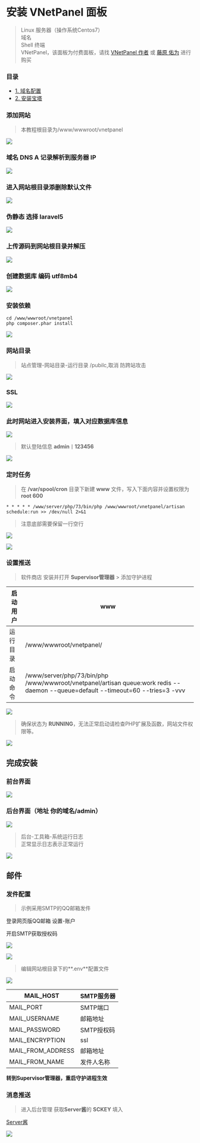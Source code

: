 # 安装 VNetPanel 面板

> Linux 服务器（操作系统Centos7）  
域名  
Shell 终端  
VNetPanel，该面板为付费面板，请找 [VNetPanel 作者](https://t.me/esp8266mod) 或 [藤原 佑为](https://t.me/garhing) 进行购买

### 目录

* [1. 域名配置](getting-started/yu-ming-pei-zhi.md)
* [2. 安装宝塔](getting-started/an-zhuang-bao-ta.md)

### 添加网站

> 本教程根目录为/www/wwwroot/vnetpanel

![](../.gitbook/assets/2020-05-18-15-03-32.png)

### 域名 DNS A 记录解析到服务器 IP

![](../.gitbook/assets/2020-05-17-20-29-09.png)

### 进入网站根目录添删除默认文件

![](../.gitbook/assets/2020-05-18-15-03-55.png)

### 伪静态 选择 laravel5

![](../.gitbook/assets/2020-05-18-15-04-16.png)

### 上传源码到网站根目录并解压

![](../.gitbook/assets/2020-05-18-15-07-53.png)

### 创建数据库 编码 utf8mb4

![](../.gitbook/assets/2020-05-18-15-05-37.png)


### 安装依赖

```
cd /www/wwwroot/vnetpanel
php composer.phar install
```

![](../.gitbook/assets/2020-05-18-15-10-22.png)

### 网站目录

> 站点管理-网站目录-运行目录 /pubilc,取消 防跨站攻击

![](../.gitbook/assets/2020-05-18-15-12-47.png)

### SSL

![](../.gitbook/assets/2020-05-17-20-36-19.png)

### 此时网站进入安装界面，填入对应数据库信息

![](../.gitbook/assets/2020-05-18-15-13-05.png)

> 默认登陆信息 **admin**丨**123456**

![](../.gitbook/assets/2020-05-18-15-13-47.png)

### 定时任务

> 在 **/var/spool/cron** 目录下新建 **www** 文件，写入下面内容并设置权限为 **root 600**

```
* * * * * /www/server/php/73/bin/php /www/wwwroot/vnetpanel/artisan schedule:run >> /dev/null 2>&1
```

> 注意底部需要保留一行空行

![](../.gitbook/assets/2020-05-18-15-15-55.png)

![](../.gitbook/assets/2020-05-18-15-16-03.png)

### 设置推送

> 软件商店 安装并打开 **Supervisor管理器** > 添加守护进程

| 启动用户 | www |
|---------|-----|
| 运行目录	| /www/wwwroot/vnetpanel/ |
| 启动命令	| /www/server/php/73/bin/php /www/wwwroot/vnetpanel/artisan queue:work redis --daemon --queue=default --timeout=60 --tries=3 -vvv |

![](../.gitbook/assets/2020-05-18-15-20-06.png)

> 确保状态为 **RUNNING**，无法正常启动请检查PHP扩展及函数，网站文件权限等。

![](../.gitbook/assets/2020-05-18-15-21-44.png)

## 完成安装

### 前台界面

![](../.gitbook/assets/2020-05-18-15-17-55.png)

### 后台界面（地址 你的域名/admin）

![](../.gitbook/assets/2020-05-18-15-16-35.png)

> 后台-工具箱-系统运行日志  
正常显示日志表示正常运行

![](../.gitbook/assets/2020-05-18-16-59-57.png)

## 邮件

### 发件配置

> 示例采用SMTP的QQ邮箱发件

登录网页版QQ邮箱 设置-账户

开启SMTP获取授权码

![](../.gitbook/assets/2020-05-18-07-34-13.png)

![](../.gitbook/assets/2020-05-18-07-35-28.png)

> 编辑网站根目录下的**.env**配置文件

![](../.gitbook/assets/2020-05-18-15-23-51.png)

| MAIL_HOST | SMTP服务器 |
|-----------|-----------|
| MAIL_PORT | SMTP端口   |
| MAIL_USERNAME | 邮箱地址     |
| MAIL_PASSWORD | SMTP授权码   |
| MAIL_ENCRYPTION | ssl |
| MAIL_FROM_ADDRESS | 邮箱地址  |
| MAIL_FROM_NAME | 发件人名称   |

**转到Supervisor管理器，重启守护进程生效**

### 消息推送

> 进入后台管理 获取**Server酱**的 **SCKEY** 填入

[Server酱](http://sc.ftqq.com/3.version)

![](../.gitbook/assets/2020-05-18-16-32-52.png)
